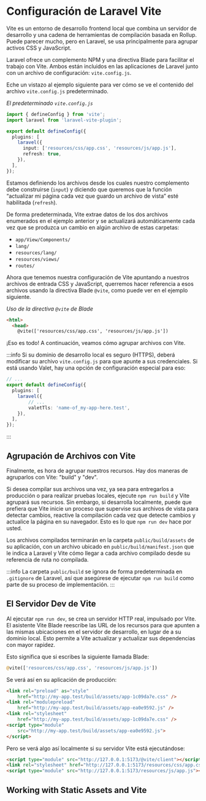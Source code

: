 # Configuración de Laravel Vite

Vite es un entorno de desarrollo frontend local que combina un servidor de desarrollo y una cadena de herramientas de compilación basada en Rollup. Puede parecer mucho, pero en Laravel, se usa principalmente para agrupar activos CSS y JavaScript.

Laravel ofrece un complemento NPM y una directiva Blade para facilitar el trabajo con Vite. Ambos están incluidos en las aplicaciones de Laravel junto con un archivo de configuración: `vite.config.js`.

Eche un vistazo al ejemplo siguiente para ver cómo se ve el contenido del archivo `vite.config.js` predeterminado.

_El predeterminado `vite.config.js`_
```ts
import { defineConfig } from 'vite';
import laravel from 'laravel-vite-plugin';

export default defineConfig({
  plugins: [
    laravel({
      input: ['resources/css/app.css', 'resources/js/app.js'],
      refresh: true,
    }),
  ],
});
```

Estamos definiendo los archivos desde los cuales nuestro complemento debe construirse (`input`) y diciendo que queremos que la función “actualizar mi página cada vez que guardo un archivo de vista” esté habilitada (`refresh`).

De forma predeterminada, Vite extrae datos de los dos archivos enumerados en el ejemplo anterior y se actualizará automáticamente cada vez que se produzca un cambio en algún archivo de estas carpetas:

- `app/View/Components/`
- `lang/`
- `resources/lang/`
- `resources/views/`
- `routes/`

Ahora que tenemos nuestra configuración de Vite apuntando a nuestros archivos de entrada CSS y JavaScript, querremos hacer referencia a esos archivos usando la directiva Blade `@vite`, como puede ver en el ejemplo siguiente.

_Uso de la directiva `@vite` de Blade_
```html
<html>
  <head>
    @vite(['resources/css/app.css', 'resources/js/app.js'])
```

¡Eso es todo! A continuación, veamos cómo agrupar archivos con Vite.

:::info
Si su dominio de desarrollo local es seguro (HTTPS), deberá modificar su archivo `vite.config.js` para que apunte a sus credenciales. Si está usando Valet, hay una opción de configuración especial para eso:
```ts
// ...
export default defineConfig({
  plugins: [
    laravel({
        // ...
        valetTls: 'name-of_my-app-here.test',
    }),
  ],
});
```
:::

## Agrupación de Archivos con Vite

Finalmente, es hora de agrupar nuestros recursos. Hay dos maneras de agruparlos con Vite: "build" y "dev".

Si desea compilar sus archivos una vez, ya sea para entregarlos a producción o para realizar pruebas locales, ejecute `npm run build` y Vite agrupará sus recursos. Sin embargo, si desarrolla localmente, puede que prefiera que Vite inicie un proceso que supervise sus archivos de vista para detectar cambios, reactive la compilación cada vez que detecte cambios y actualice la página en su navegador. Esto es lo que `npm run dev` hace por usted.

Los archivos compilados terminarán en la carpeta `public/build/assets` de su aplicación, con un archivo ubicado en `public/build/manifest.json` que le indica a Laravel y Vite cómo llegar a cada archivo compilado desde su referencia de ruta no compilada.

:::info
La carpeta `public/build` se ignora de forma predeterminada en `.gitignore` de Laravel, así que asegúrese de ejecutar `npm run build` como parte de su proceso de implementación.
:::

## El Servidor Dev de Vite

Al ejecutar `npm run dev`, se crea un servidor HTTP real, impulsado por Vite. El asistente Vite Blade reescribe las URL de los recursos para que apunten a las mismas ubicaciones en el servidor de desarrollo, en lugar de a su dominio local. Esto permite a Vite actualizar y actualizar sus dependencias con mayor rapidez.

Esto significa que si escribes la siguiente llamada Blade:

```php
@vite(['resources/css/app.css', 'resources/js/app.js'])
```

Se verá así en su aplicación de producción:

```html
<link rel="preload" as="style"
    href="http://my-app.test/build/assets/app-1c09da7e.css" />
<link rel="modulepreload"
    href="http://my-app.test/build/assets/app-ea0e9592.js" />
<link rel="stylesheet"
    href="http://my-app.test/build/assets/app-1c09da7e.css" />
<script type="module"
    src="http://my-app.test/build/assets/app-ea0e9592.js">
</script>
```

Pero se verá algo así localmente si su servidor Vite está ejecutándose:

```html
<script type="module" src="http://127.0.0.1:5173/@vite/client"></script>
<link rel="stylesheet" href="http://127.0.0.1:5173/resources/css/app.css" />
<script type="module" src="http://127.0.0.1:5173/resources/js/app.js"></script>
```

## Working with Static Assets and Vite